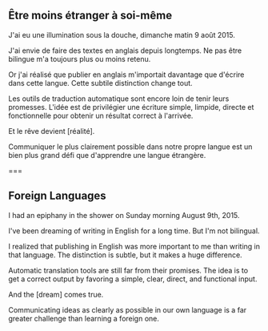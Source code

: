 ## Être moins étranger à soi-même

J'ai eu une illumination sous la douche, dimanche matin 9 août 2015.

J'ai envie de faire des textes en anglais depuis longtemps. Ne pas être bilingue m'a toujours plus ou moins retenu.

Or j'ai réalisé que publier en anglais m'importait davantage que d'écrire dans cette langue. Cette subtile distinction change tout.

Les outils de traduction automatique sont encore loin de tenir leurs promesses. L'idée est de privilégier une écriture simple, limpide, directe et fonctionnelle pour obtenir un résultat correct à l'arrivée.

Et le rêve devient [réalité].

Communiquer le plus clairement possible dans notre propre langue est un bien plus grand défi que d'apprendre une langue étrangère.

===

## Foreign Languages

I had an epiphany in the shower on Sunday morning August 9th, 2015.

I've been dreaming of writing in English for a long time. But I'm not bilingual.

I realized that publishing in English was more important to me than writing in that language. The distinction is subtle, but it makes a huge difference.

Automatic translation tools are still far from their promises. The idea is to get a correct output by favoring a simple, clear, direct, and functional input.

And the [dream] comes true.

Communicating ideas as clearly as possible in our own language is a far greater challenge than learning a foreign one.
